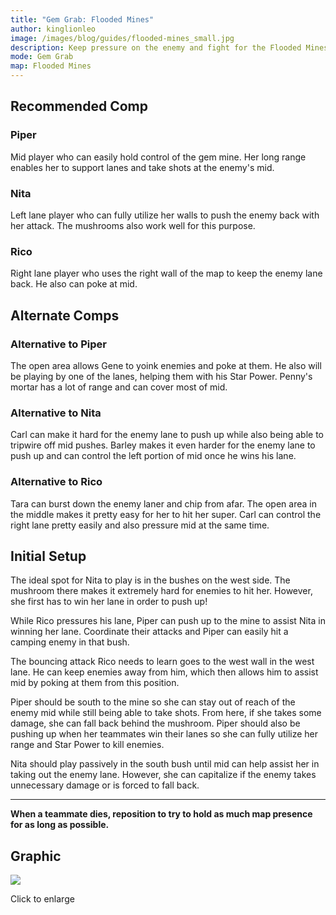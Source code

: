 ```yaml
---
title: "Gem Grab: Flooded Mines"
author: kinglionleo
image: /images/blog/guides/flooded-mines_small.jpg
description: Keep pressure on the enemy and fight for the Flooded Mines from a safe distance with Piper, Nita and Rico.
mode: Gem Grab
map: Flooded Mines
---
```


Recommended Comp
---

### Piper

<media-img path="/brawlers/piper/avatar" size="96" clazz="h-16 float-right p-2"></media-img>

Mid player who can easily hold control of the gem mine. Her long range enables her to support lanes and take shots at the enemy's mid.

### Nita

<media-img path="/brawlers/nita/avatar" size="96" clazz="h-16 float-right p-2"></media-img>

Left lane player who can fully utilize her walls to push the enemy back with her attack. The mushrooms also work well for this purpose.

### Rico

<media-img path="/brawlers/rico/avatar" size="96" clazz="h-16 float-right p-2"></media-img>

Right lane player who uses the right wall of the map to keep the enemy lane back. He also can poke at mid.

Alternate Comps
---

### Alternative to Piper

<media-img path="/brawlers/gene/avatar" size="60" clazz="h-10 float-right p-1"></media-img>

<media-img path="/brawlers/penny/avatar" size="60" clazz="h-10 float-right p-1"></media-img>

The open area allows Gene to yoink enemies and poke at them. He also will be playing by one of the lanes, helping them with his Star Power.
Penny's mortar has a lot of range and can cover most of mid.

### Alternative to Nita

<media-img path="/brawlers/carl/avatar" size="60" clazz="h-10 float-right p-1"></media-img>

<media-img path="/brawlers/barley/avatar" size="60" clazz="h-10 float-right p-1"></media-img>

Carl can make it hard for the enemy lane to push up while also being able to tripwire off mid pushes.
Barley makes it even harder for the enemy lane to push up and can control the left portion of mid once he wins his lane.

### Alternative to Rico

<media-img path="/brawlers/tara/avatar" size="60" clazz="h-10 float-right p-1"></media-img>

<media-img path="/brawlers/carl/avatar" size="60" clazz="h-10 float-right p-1"></media-img>

Tara can burst down the enemy laner and chip from afar. The open area in the middle makes it pretty easy for her to hit her super.
Carl can control the right lane pretty easily and also pressure mid at the same time.

Initial Setup
---

The ideal spot for Nita to play is in the bushes on the west side. The mushroom there makes it extremely hard for enemies to hit her. However, she first has to win her lane in order to push up!

While Rico pressures his lane, Piper can push up to the mine to assist Nita in winning her lane. Coordinate their attacks and Piper can easily hit a camping enemy in that bush.

The bouncing attack Rico needs to learn goes to the west wall in the west lane. He can keep enemies away from him, which then allows him to assist mid by poking at them from this position.

Piper should be south to the mine so she can stay out of reach of the enemy mid while still being able to take shots. From here, if she takes some damage, she can fall back behind the mushroom. Piper should also be pushing up when her teammates win their lanes so she can fully utilize her range and Star Power to kill enemies.

Nita should play passively in the south bush until mid can help assist her in taking out the enemy lane. However, she can capitalize if the enemy takes unnecessary damage or is forced to fall back.

---

**When a teammate dies, reposition to try to hold as much map presence for as long as possible.**

Graphic
---

<img class="lightbox" src="/images/blog/guides/flooded-mines.jpg">

Click to enlarge

